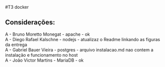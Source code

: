 #T3 docker 

## Considerações:

A - Bruno Moretto Monegat	- apache 	- ok  
A - Diego Rafael Kalschne 	- nodejs 	- atualizaz o Readme linkando as figuras da entrega  
A - Gabriel Bauer Vieira    - postgres	- arquivo instalacao.md nao contem a instalação e funcionamento no host  
A - João Victor Martins 	- MariaDB	- ok   